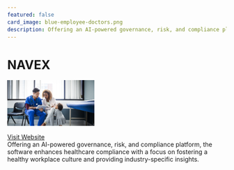 ```yaml
---
featured: false
card_image: blue-employee-doctors.png
description: Offering an AI-powered governance, risk, and compliance platform, the software enhances healthcare compliance with a focus on fostering a healthy workplace culture and providing industry-specific insights.
---
```


# NAVEX
<img src="blue-employee-doctors.png" alt="Logo" style="max-width: 200px; height: auto;">

<a href="https://www.navex.com/en-us/solutions/industries/healthcare/">Visit Website</a>  
Offering an AI-powered governance, risk, and compliance platform, the software enhances healthcare compliance with a focus on fostering a healthy workplace culture and providing industry-specific insights.
